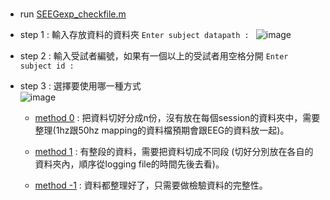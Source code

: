 # 

- run [SEEGexp_checkfile.m](./code/SEEGexp_checkfile.m)

- step 1 : 輸入存放資料的資料夾 `Enter subject datapath : `
  ![image](https://github.com/user-attachments/assets/f6b9999c-7079-4255-a2de-ca1d72a03d47)

- step 2 : 輸入受試者編號，如果有一個以上的受試者用空格分開 `Enter subject id : `

- step 3 : 選擇要使用哪一種方式  
  ![image](https://github.com/user-attachments/assets/15461c3a-c4bb-4dd6-b0ee-c33b9c646387)

  - [method 0](./method0.md) : 把資料切好分成n份，沒有放在每個session的資料夾中，需要整理(1hz跟50hz mapping的資料檔預期會跟EEG的資料放一起)。
    
  - [method 1](./method1.md) : 有整段的資料，需要把資料切成不同段 (切好分別放在各自的資料夾內，順序從logging file的時間先後去看)。
 
  - [method -1](./method2.md) : 資料都整理好了，只需要做檢驗資料的完整性。
  
